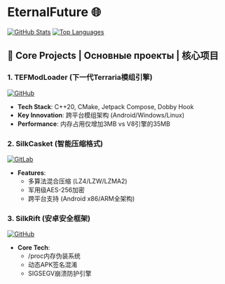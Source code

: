 # EternalFuture 🌐 
[![GitHub Stats](https://github-readme-stats.vercel.app/api?username=eternalfuture-e38299&show_icons=true&include_all_commits=true&theme=radical)](https://github.com/eternalfuture-e38299)
[![Top Languages](https://github-readme-stats.vercel.app/api/top-langs/?username=eternalfuture-e38299&layout=compact&theme=radical)](https://github.com/eternalfuture-e38299)

## 🚀 Core Projects | Основные проекты | 核心项目

### 1. TEFModLoader (下一代Terraria模组引擎)
[![GitHub](https://img.shields.io/badge/Repo-1.3k⭐-blue?logo=github)](https://github.com/eternalfuture-e38299/TEFModLoader)
- **Tech Stack**: C++20, CMake, Jetpack Compose, Dobby Hook
- **Key Innovation**: 跨平台模组架构 (Android/Windows/Linux)
- **Performance**: 内存占用仅增加3MB vs V8引擎的35MB

### 2. SilkCasket (智能压缩格式)
[![GitLab](https://img.shields.io/badge/Repo-GitLab-orange?logo=gitlab)](https://gitlab.com/2079541547/SilkCasket)
- **Features**: 
  - 多算法混合压缩 (LZ4/LZW/LZMA2)
  - 军用级AES-256加密
  - 跨平台支持 (Android x86/ARM全架构)

### 3. SilkRift (安卓安全框架)
[![GitHub](https://img.shields.io/badge/Repo-Advanced-red?logo=lock)](https://github.com/eternalfuture-e38299/SilkRift)
- **Core Tech**:
  - /proc内存伪装系统
  - 动态APK签名混淆
  - SIGSEGV崩溃防护引擎
